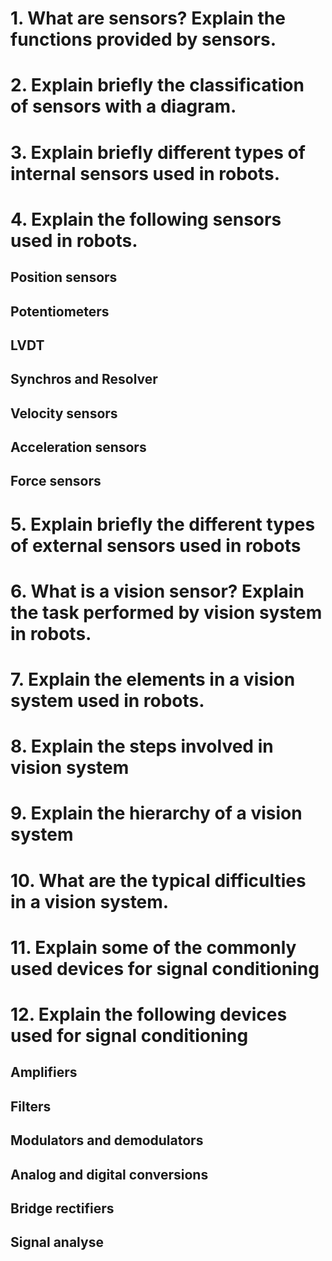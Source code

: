 # 1. What are sensors? Explain the functions provided by sensors.
# 2. Explain briefly the classification of sensors with a diagram.
# 3. Explain briefly different types of internal sensors used in robots.
# 4. Explain the following sensors used in robots.
## Position sensors
## Potentiometers
## LVDT
## Synchros and Resolver
## Velocity sensors
## Acceleration sensors
## Force sensors
# 5. Explain briefly the different types of external sensors used in robots
# 6. What is a vision sensor? Explain the task performed by vision system in robots.
# 7. Explain the elements in a vision system used in robots.
# 8. Explain the steps involved in vision system
# 9. Explain the hierarchy of a vision system
# 10. What are the typical difficulties in a vision system.
# 11. Explain some of the commonly used devices for signal conditioning
# 12. Explain the following devices used for signal conditioning
## Amplifiers
## Filters
## Modulators and demodulators
## Analog and digital conversions
## Bridge rectifiers
## Signal analyse